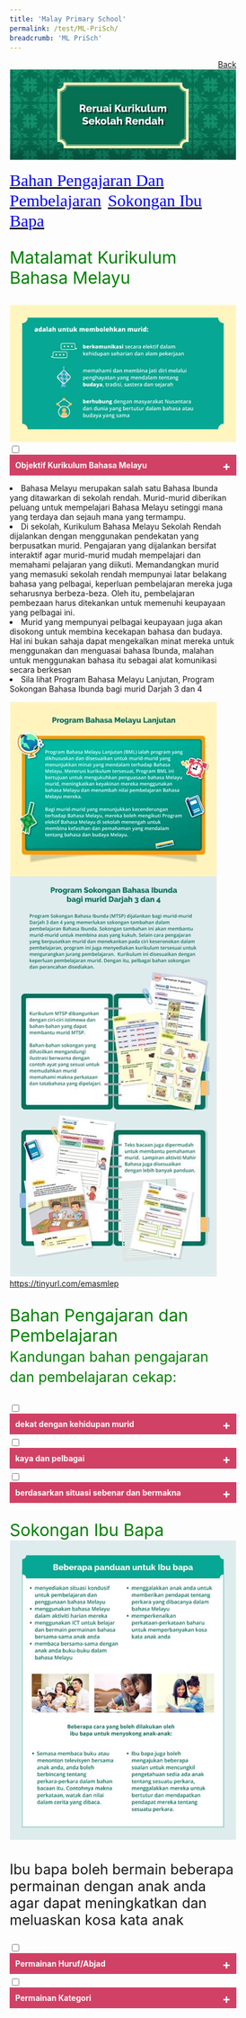 ```yaml
---
title: 'Malay Primary School'
permalink: /test/ML-PriSch/
breadcrumb: 'ML PriSch'
---
```

<html>
<body>
<style>
   * {
  box-sizing: border-box;
}

 .tab table {
   display: none;
}
.tab table:target {
  display: block;
}

.content table {
    width: 10%;
    font-family: arial, sans-serif;
     border-collapse: collapse;
}

td, th {
  border: 1px ;
  text-align: center;
  padding: 8px;
}
table.center {
  margin-left:auto; 
  margin-right:auto;
}
.atab label {
    position: relative;
    display: block;
    background: #d14165;
    color: #fff;
    font-weight: 700;
    padding: 10px;
    cursor: pointer;
 }
  .atab label::after {
  content: "+";
  font-size: 22px;
  position: absolute;
  right: 10px;
  top: 7px;
  transition: all 0.4s;
}
 .atab input[type=checkbox]:checked + label::after,
.atab input[type=radio]:checked + label::after {
    content: 'x';
    right: 14px;
    top: 7px;
  //transform:rotate(-225deg);
   /* transform: rotate(90deg); */
}
.tab-content {
  overflow: hidden;
  display: none;
  width:100%; 
}
.atab{
  margin-bottom: 5px;
  width:100%;  
}
</style>
<a href="/gallery/pameran- bahasa- melayu-malay-language-exhibitions-a/moe-curriculum/" style="float:right;">Back</a><br/>
<img src="/images/ML_Header.jpg">
<p>
 <a href="#C1" style="font-size:30px"><span style="color:blue;font-family:KaiTi">Bahan Pengajaran Dan Pembelajaran</span></a>&nbsp;&nbsp;
 <a href="#C2" style="font-size:30px"><span style="color:blue;font-family:KaiTi">Sokongan Ibu Bapa</span></a>&nbsp;&nbsp;
</p>
<p style="color:green;font-size:30px;">Matalamat Kurikulum Bahasa Melayu</p>
<img src="/images/MLyu.jpg">
<br/>
<div class="atab">
      <input id="tab-1" type="checkbox" name="tab">
   <label for="tab-1">Objektif  Kurikulum Bahasa Melayu
</label>
     <div class="tab-content">
       <p>Pada akhir perngajaran dan pembelajaran Bahasa Melayu di sekolah rendah, murid depat:
         <ul>

  <li>mendengar dan memahami pengucapan dengan teliti;
</li>
           <li>bertutur dengan petah menggunakan sebutan bak dan intonasi yang betul;
</li>
           <li>membaca pelbagai bahan bercetak dan bahan media elektronik dan memberikan respons yang sesuai;
</li>
           <li>menulis pelbagai jenis teks berdasarkan pelbagai tajuk yang sesuai;
</li>
           <li>berinteraksi secara lisan dengan menggunakan sebutan baku;</li>
           <li>berinteraksi secara bertulis mengenai pelbagai tajuk tang sesuai;
</li>
           <li>berfikir secara kreatif, kritis dan kritikal;
</li>
           <li>mengenali dan memahami budaya dan nilai-nilai murni masyarakay Melayu dan kaum-kaum lain; dan
</li>
            <li>memupuk minat membaca dan menjadikannya amalan ke arah membina budaya belajar sepanjang hayat.
</li>
           </ul> 
       </p>
       </div></div>
       <p>
  <li>Bahasa Melayu merupakan salah satu Bahasa Ibunda yang ditawarkan di sekolah rendah.  Murid-murid diberikan peluang untuk mempelajari Bahasa Melayu setinggi mana yang terdaya dan sejauh mana yang termampu. 
</li>
  <li>Di sekolah, Kurikulum Bahasa Melayu Sekolah Rendah dijalankan dengan menggunakan pendekatan yang berpusatkan murid.  Pengajaran yang dijalankan bersifat interaktif agar murid-murid mudah mempelajari dan memahami pelajaran yang diikuti. Memandangkan murid yang memasuki sekolah rendah mempunyai latar belakang bahasa yang pelbagai, keperluan pembelajaran mereka juga seharusnya berbeza-beza. Oleh itu, pembelajaran pembezaan harus ditekankan untuk memenuhi keupayaan yang pelbagai ini. 
</li>
  <li>Murid yang mempunyai pelbagai keupayaan juga akan disokong untuk membina kecekapan bahasa dan budaya. Hal ini bukan sahaja dapat mengekalkan minat mereka untuk menggunakan dan menguasai bahasa Ibunda, malahan untuk menggunakan bahasa itu sebagai alat komunikasi secara berkesan
</li>
  <li>Sila lihat Program Bahasa Melayu Lanjutan, Program Sokongan Bahasa Ibunda bagi murid Darjah 3 dan 4
</li>
</p>
  <img src="/images/ML-Program.jpg" class="image">    
  <a href="https://tinyurl.com/emasmlep" target="_blank">https://tinyurl.com/emasmlep </a>
 <p style="font-size:30px;color:green;">Bahan Pengajaran dan Pembelajaran <br/>
  <span style="font-size:25px;">Kandungan bahan pengajaran dan pembelajaran cekap:</span></p>
  <div class="atab">
      <input id="tab-2" type="checkbox" name="tab">
   <label for="tab-2">dekat dengan kehidupan murid</label>
     <div class="tab-content">
       <img src="/images/ML-Murid.jpg">  
       </div></div>
       <div class="atab">
      <input id="tab-3" type="checkbox" name="tab">
   <label for="tab-3">kaya dan pelbagai</label>
     <div class="tab-content">
       <img src="/images/ML-meli.png">  
       </div></div>
       <div class="atab">
      <input id="tab-4" type="checkbox" name="tab">
   <label for="tab-4">berdasarkan situasi sebenar dan bermakna</label>
     <div class="tab-content">
       <img src="/images/ML-10.png">  
       </div></div>
      <p style="font-size:30px;color:green;">Sokongan Ibu Bapa <br/>
<img src="/images/ML-Role.jpg"> 
</p>
<p style="font-size:25px;">Ibu bapa boleh bermain beberapa permainan dengan anak anda agar dapat meningkatkan dan meluaskan kosa kata anak</p>
<div class="atab">
      <input id="tab-5" type="checkbox" name="tab">
   <label for="tab-5">Permainan Huruf/Abjad </label>
     <div class="tab-content">
       <p>Ibu bapa meminta anak memberikan perkataan lain yang bermula dengan huruf terakhir perkataan yang telah disebut.<br/>
         Contoh : 
         <table class="center">
  
  <tr>
    <td>Ibu/Bapa</td>
     <td>:</td>
    <td>tika<span style="color:red">r</span></td>
   
  </tr>
  
  <tr>
    <td>Anak  </td>
    <td>:</td>
    <td><span style="color:red">r</span>ot<span style="color:red">i</span></td>

  </tr>
  <tr>
    <td>Ibu/Bapa </td>
    <td>:</td>
    <td><span style="color:red">i</span>ka<span style="color:red">n</span></td>
    
  </tr>
  <tr>
    <td>Anak </td>
    <td>:</td>
    <td><span style="color:red">n</span>as<span style="color:red">i</span></td>
   
  </tr>
  
</table></p>
   </div></div>   
   <div class="atab">
      <input id="tab-6" type="checkbox" name="tab">
   <label for="tab-6">Permainan Kategori </label>
     <div class="tab-content">
       <p>Ibu bapa memberikan satu kategori.   Anak harus memberikan perkataan yang terdapat dalam kategori ini.
         <br/>Contoh : 
         <br/>
         Kategori – perabot
         <table class="center">
  
  <tr>
    <td>Ibu/Bapa</td>
     <td>:</td>
    <td>katil</td>
   
  </tr>
  
  <tr>
    <td>Anak  </td>
    <td>:</td>
    <td>almari</td>

  </tr>
  <tr>
    <td>Ibu/Bapa </td>
    <td>:</td>
    <td>kerusi</td>
    
  </tr>
  <tr>
    <td>Anak </td>
    <td>:</td>
    <td>meja</td>
   
  </tr>
</table></p>
<div></div>
